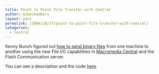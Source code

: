 ```yaml
---
title: Point to Point File Transfer with Central
author: mikechambers
layout: post
permalink: /2004/10/27/point-to-point-file-transfer-with-central/
categories:
  - Central
---
```



Kenny Bunch figured out [how to send binary files][1] from one machine to another using the new File I/O capabilities in [Macromedia Central][2] and the Flash Communication server.

You can see a description and the code [here][1].

 [1]: http://www.kennybunch.com/index.php?p=13
 [2]: http://www.macromedia.com/devnet/central/